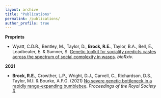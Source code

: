 ```yaml
---
layout: archive
title: "Publications"
permalink: /publications/
author_profile: true
---
```


**Preprints**

* Wyatt, C.D.R., Bentley, M., Taylor, D., **Brock, R.E.**, Taylor, B.A., Bell, E., Leadbeater, E. & Sumner, S. [Genetic toolkit for sociality predicts castes across the spectrum of social complexity in wasps](https://www.biorxiv.org/content/10.1101/2020.12.08.407056v2). *bioRxiv*.

**2021**

* **Brock, R.E.**, Crowther, L.P., Wright, D.J., Carvell, C., Richardson, D.S., Taylor, M.I. & Bourke, A.F.G. (2021) [No severe genetic bottleneck in a rapidly range-expanding bumblebee](https://royalsocietypublishing.org/doi/10.1098/rspb.2020.2639). *Proceedings of the Royal Society B*.

